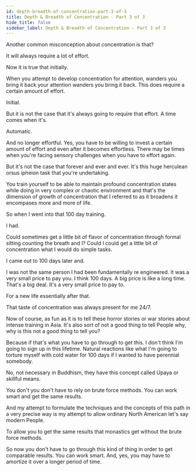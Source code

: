 ```yaml
---
id: depth-breadth-of-concentration-part-3-of-3
title: Depth & Breadth of Concentration - Part 3 of 3
hide_title: false
sidebar_label: Depth & Breadth of Concentration - Part 3 of 3
---
```

Another common misconception about concentration is that?

It will always require a lot of effort.

Now it is true that initially.

When you attempt to develop concentration for attention, wanders you bring it back your attention wanders you bring it back. This does require a certain amount of effort.

Initial.

But it is not the case that it's always going to require that effort. A time comes when it's.

Automatic.

And no longer effortful. Yes, you have to be willing to invest a certain amount of effort and even after it becomes effortless. There may be times when you're facing sensory challenges when you have to effort again.

But it's not the case that forever and ever and ever. It's this huge herculean orsus ipheion task that you're undertaking.

You train yourself to be able to maintain profound concentration states while doing in very complex or chaotic environment and that's the dimension of growth of concentration that I referred to as it broadens it encompases more and more of life.

So when I went into that 100 day training.

I had.

Could sometimes get a little bit of flavor of concentration through formal sitting counting the breath and I? Could I could get a little bit of concentration what I would do simple tasks.

I came out to 100 days later and.

I was not the same person I had been fundamentally re engineered. It was a very small price to pay you. I think 100 days. A big price is like a long time. That's a big deal. It's a very small price to pay to.

For a new life essentially after that.

That taste of concentration was always present for me 24/7.

Now of course, as fun as it is to tell these horror stories or war stories about intense training in Asia. It's also sort of not a good thing to tell People why, why is this not a good thing to tell you?

Because if that's what you have to go through to get this. I don't think I'm going to sign up in this lifetime. Natural reactions like what I'm going to torture myself with cold water for 100 days if I wanted to have perennial somebody.



No, not necessary in Buddhism, they have this concept called Upaya or skillful means.

You don't you don't have to rely on brute force methods. You can work smart and get the same results.

And my attempt to formulate the techniques and the concepts of this path in a very precise way is my attempt to allow ordinary North American let's say modern People.

To allow you to get the same results that monastics get without the brute force methods.

So now you don't have to go through this kind of thing in order to get comparable results. You can work smart. And, yes, you may have to amortize it over a longer period of time.

